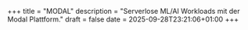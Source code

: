 +++
title = "MODAL"
description = "Serverlose ML/AI Workloads mit der Modal Plattform."
draft = false
date = 2025-09-28T23:21:06+01:00
+++